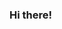 ### Hi there!

<!--
**sunghill/sunghill** is a ✨ _special_ ✨ repository because its `README.md` (this file) appears on your GitHub profile.



Profile: Product Quality Leader with industry experience of 10 years and proficiency in the delivery of complex B2B SaaS and Banking applications. Strong understanding of data science concepts with experience in managing machine learning projects. Broad exposure of interaction - product & technology, solutions, client success, implementation and customer marketing.


SKILLS
Project Management (Agile/Waterfall) 
Product Management
Research
Data Science
Supervised, Unsupervised, Deep Learning
Process Mining
Quality Assurance
Programming
Problem Solving
People Management
Technology Management
Leadership
